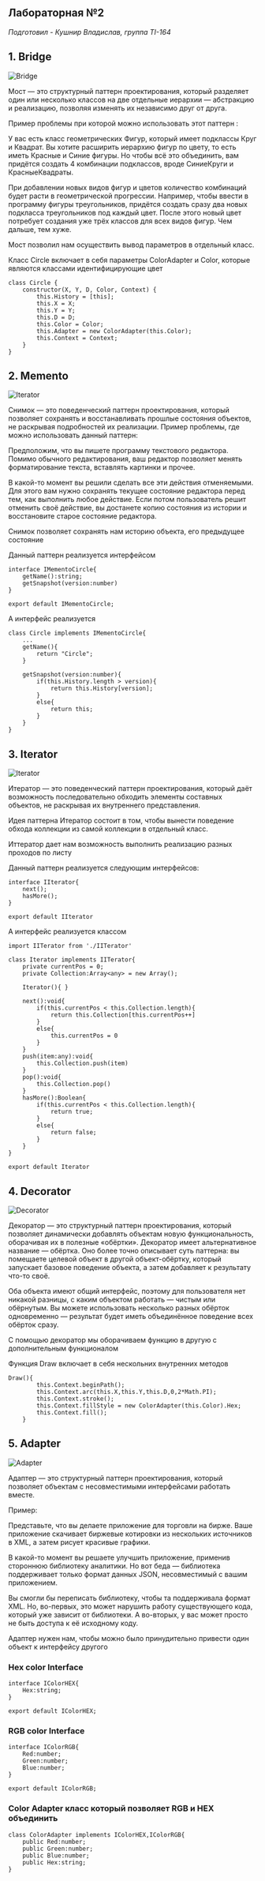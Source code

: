 ## Лабораторная №2

*Подготовил - Кушнир Владислав, группа TI-164*

## 1. Bridge
![Bridge](https://refactoring.guru/images/patterns/cards/bridge-mini-2x.png)

Мост — это структурный паттерн проектирования, который разделяет один или несколько классов на две отдельные иерархии — абстракцию и реализацию, позволяя изменять их независимо друг от друга.

Пример проблемы при которой можно использовать этот паттерн :

У вас есть класс геометрических Фигур, который имеет подклассы Круг и  Квадрат. Вы хотите расширить иерархию фигур по цвету, то есть иметь Красные и Синие фигуры. Но чтобы всё это объединить, вам придётся создать 4 комбинации подклассов, вроде СиниеКруги и КрасныеКвадраты.

При добавлении новых видов фигур и цветов количество комбинаций будет расти в геометрической прогрессии. Например, чтобы ввести в программу фигуры треугольников, придётся создать сразу два новых подкласса треугольников под каждый цвет. После этого новый цвет потребует создания уже трёх классов для всех видов фигур. Чем дальше, тем хуже.

Мост позволил нам осуществить вывод параметров в отдельный класс.

Класс Circle включает в себя параметры ColorAdapter и Color, которые являются классами идентифицирующие цвет

```
class Circle {
    constructor(X, Y, D, Color, Context) {
        this.History = [this];
        this.X = X;
        this.Y = Y;
        this.D = D;
        this.Color = Color;
        this.Adapter = new ColorAdapter(this.Color);
        this.Context = Context;
    }
}
```
## 2. Memento
![Iterator](https://refactoring.guru/images/patterns/cards/memento-mini-2x.png)

Снимок — это поведенческий паттерн проектирования, который позволяет сохранять и восстанавливать прошлые состояния объектов, не раскрывая подробностей их реализации.
Пример проблемы, где можно использовать данный паттерн:

Предположим, что вы пишете программу текстового редактора. Помимо обычного редактирования, ваш редактор позволяет менять форматирование текста, вставлять картинки и прочее.

В какой-то момент вы решили сделать все эти действия отменяемыми. Для этого вам нужно сохранять текущее состояние редактора перед тем, как выполнить любое действие. Если потом пользователь решит отменить своё действие, вы достанете копию состояния из истории и восстановите старое состояние редактора.

Снимок позволяет сохранять нам историю объекта, его предыдущее состояние

Данный паттерн реализуется интерфейсом

```
interface IMementoCircle{
    getName():string;
    getSnapshot(version:number)
}

export default IMementoCircle;
```

А интерфейс реализуется
```
class Circle implements IMementoCircle{
    ...
    getName(){
        return "Circle";
    }

    getSnapshot(version:number){
        if(this.History.length > version){
            return this.History[version];
        }
        else{
            return this;
        }
    }
}
```
## 3. Iterator
![Iterator](https://refactoring.guru/images/patterns/content/iterator/iterator.png)

Итератор — это поведенческий паттерн проектирования, который даёт возможность последовательно обходить элементы составных объектов, не раскрывая их внутреннего представления.

Идея паттерна Итератор состоит в том, чтобы вынести поведение обхода коллекции из самой коллекции в отдельный класс.

Иттератор дает нам возможность выполнить реализацию разных проходов по листу 

Данный паттерн реализуется следующим интерфейсов:

```
interface IIterator{
    next();
    hasMore();
}

export default IIterator
```

А интерфейс реализуется классом

```
import IITerator from './IITerator'

class Iterator implements IITerator{
    private currentPos = 0;
    private Collection:Array<any> = new Array();

    Iterator(){ }

    next():void{
        if(this.currentPos < this.Collection.length){
            return this.Collection[this.currentPos++]
        }
        else{
            this.currentPos = 0
        }
    }
    push(item:any):void{
        this.Collection.push(item)
    }
    pop():void{
        this.Collection.pop()
    }
    hasMore():Boolean{
        if(this.currentPos < this.Collection.length){
            return true;
        }
        else{
            return false;
        }
    }
}

export default Iterator
```


## 4. Decorator
![Decorator](https://refactoring.guru/images/patterns/cards/decorator-mini-2x.png)

Декоратор — это структурный паттерн проектирования, который позволяет динамически добавлять объектам новую функциональность, оборачивая их в полезные «обёртки».
Декоратор имеет альтернативное название — обёртка. Оно более точно описывает суть паттерна: вы помещаете целевой объект в другой объект-обёртку, который запускает базовое поведение объекта, а затем добавляет к результату что-то своё.

Оба объекта имеют общий интерфейс, поэтому для пользователя нет никакой разницы, с каким объектом работать — чистым или обёрнутым. Вы можете использовать несколько разных обёрток одновременно — результат будет иметь объединённое поведение всех обёрток сразу.

С помощью декоратор мы оборачиваем функцию в другую с дополнительным функционалом 

Функция Draw включает в себя нескольних внутренних методов
```
Draw(){
        this.Context.beginPath();
        this.Context.arc(this.X,this.Y,this.D,0,2*Math.PI);
        this.Context.stroke();
        this.Context.fillStyle = new ColorAdapter(this.Color).Hex;
        this.Context.fill();
    }
```

## 5. Adapter
![Adapter](https://refactoring.guru/images/patterns/cards/adapter-mini-2x.png)

Адаптер — это структурный паттерн проектирования, который позволяет объектам с несовместимыми интерфейсами работать вместе.

Пример:

 Представьте, что вы делаете приложение для торговли на бирже. Ваше приложение скачивает биржевые котировки из нескольких источников в XML, а затем рисует красивые графики.

В какой-то момент вы решаете улучшить приложение, применив стороннюю библиотеку аналитики. Но вот беда — библиотека поддерживает только формат данных JSON, несовместимый с вашим приложением.

Вы смогли бы переписать библиотеку, чтобы та поддерживала формат XML. Но, во-первых, это может нарушить работу существующего кода, который уже зависит от библиотеки. А во-вторых, у вас может просто не быть доступа к её исходному коду.

Адаптер нужен нам, чтобы можно было принудительно привести один объект к интерфейсу другого 

### Hex color Interface
```
interface IColorHEX{
    Hex:string;
}

export default IColorHEX;
```

### RGB color Interface
```
interface IColorRGB{
    Red:number;
    Green:number;
    Blue:number;
}

export default IColorRGB;
```

### Color Adapter класс который позволяет RGB и HEX объединить

```
class ColorAdapter implements IColorHEX,IColorRGB{
    public Red:number;
    public Green:number;
    public Blue:number;
    public Hex:string;
}
```
